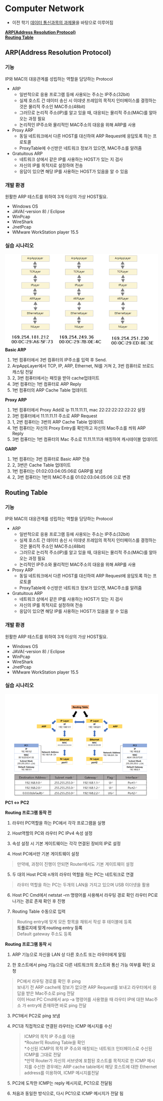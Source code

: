 # Computer Network
- 이전 학기 [데이터 통신과목의 과제물](https://github.com/Limm-jk/2020_Spring_DataCommunication)을 바탕으로 이루어짐

**[ARP(Address Resolution Protocol)](https://github.com/Limm-jk/2020_Fall_Network_Project/blob/master/README.md#arpaddress-resolution-protocol)**   
**[Routing Table](https://github.com/Limm-jk/2020_Fall_Network_Project/blob/master/README.md#routing-table)**

## ARP(Address Resolution Protocol)
### 기능
IP와 MAC의 대응관계를 성립하는 역할을 담당하는 Protocol
  - ARP     
    - 일반적으로 응용 프로그램 등에 사용되는 주소는 IP주소(32bit)  
    - 실제 호스트 간 데이터 송신 시 이데넷 프레임의 목적지 인터페이스를 결정하는 것은 물리적 주소인 MAC주소(48bit)  
    - 그러므로 논리적 주소(IP)를 알고 있을 때, 대응되는 물리적 주소(MAC)를 알아오는 과정 필요  
    - 논리적인 IP주소와 물리적인 MAC주소의 대응을 위해 ARP를 사용   
  - Proxy ARP
    - 동일 네트워크에서 다른 HOST를 대신하여 ARP Request에 응답토록 하는 프로토콜
    - ProxyTable에 수신받은 네트워크 정보가 있으면, MAC주소를 알려줌
  - Gratuitous ARP
    - 네트워크 상에서 같은 IP를 사용하는 HOST가 있는 지 검사
    - 자신의 IP를 목적지로 설정하여 전송
    - 응답이 있으면 해당 IP를 사용하는 HOST가 있음을 알 수 있음  

### 개발 환경
원활한 ARP 테스트를 위하여 3개 이상의 가상 HOST필요. 
- Windows OS
- JAVA(-version 8) / Eclipse
- WinPcap
- WireShark
- JnetPcap
- WMware WorkStation player 15.5

### 실습 시나리오  
![](./scenario.png)  
**Basic ARP**  
1.  1번 컴퓨터에서 3번 컴퓨터의 IP주소를 입력 후 Send.  
2.  ArpAppLayer에서 TCP, IP, ARP, Ethernet, NI를 거쳐 2, 3번 컴퓨터로 브로드캐스팅 전달  
3.  2, 3번 컴퓨터에서는 패킷을 받아 cache업데이트  
4.  3번 컴퓨터는 1번 컴퓨터로 ARP Reply  
5.  1번 컴퓨터의 ARP Cache Table 업데이트  


**Proxy ARP**  
1. 1번 컴퓨터에서 Proxy Add로 ip 11.11.11.11, mac 22:22:22:22:22:22 설정  
2. 3번 컴퓨터에서 11.11.11.11 주소로 ARP Request  
3. 1, 2번 컴퓨터는 3번의 ARP Cache Table 업데이트  
4. 1번 컴퓨터는 자신의 Proxy Entry를 확인하고 자신의 Mac주소를 씌워 ARP Reply  
5. 3번 컴퓨터는 1번 컴퓨터의 Mac 주소로 11.11.11.11과 매칭하여 캐시테이블 업데이트  


**GARP**  
1. 1번 컴퓨터는 3번 컴퓨터로 Basic ARP 전송  
2. 2, 3번은 Cache Table 업데이트  
3. 1번 컴퓨터는 01:02:03:04:05:06로 GARP를 보냄  
4. 2, 3번 컴퓨터는 1번의 MAC주소를 01:02:03:04:05:06 으로 변경

## Routing Table

### 기능
IP와 MAC의 대응관계를 성립하는 역할을 담당하는 Protocol
  - ARP     
    - 일반적으로 응용 프로그램 등에 사용되는 주소는 IP주소(32bit)  
    - 실제 호스트 간 데이터 송신 시 이데넷 프레임의 목적지 인터페이스를 결정하는 것은 물리적 주소인 MAC주소(48bit)  
    - 그러므로 논리적 주소(IP)를 알고 있을 때, 대응되는 물리적 주소(MAC)를 알아오는 과정 필요  
    - 논리적인 IP주소와 물리적인 MAC주소의 대응을 위해 ARP를 사용   
  - Proxy ARP
    - 동일 네트워크에서 다른 HOST를 대신하여 ARP Request에 응답토록 하는 프로토콜
    - ProxyTable에 수신받은 네트워크 정보가 있으면, MAC주소를 알려줌
  - Gratuitous ARP
    - 네트워크 상에서 같은 IP를 사용하는 HOST가 있는 지 검사
    - 자신의 IP를 목적지로 설정하여 전송
    - 응답이 있으면 해당 IP를 사용하는 HOST가 있음을 알 수 있음  

### 개발 환경
원활한 ARP 테스트를 위하여 3개 이상의 가상 HOST필요. 
- Windows OS
- JAVA(-version 8) / Eclipse
- WinPcap
- WireShark
- JnetPcap
- WMware WorkStation player 15.5

### 실습 시나리오  
![](./scenario2.png)  
**PC1 ↔ PC2**

**Routing 프로그램 동작 전**

1. 라우터 PC역할을 하는 PC에서 각각 프로그램을 실행 

2. Host역할의 PC와 라우터 PC IPv4 속성 설정 

3. 속성 설정 시 기본 게이트웨이는 각각 연결된 장비의 IP로 설정  

4. Host PC에서만 기본 게이트웨이 설정 
  > 만약에, 과정이 진행이 안되면 Router에서도 기본 게이트웨이 설정

5. 두 대의 Host PC와 n개의 라우터 역할을 하는 PC는 네트워크로 연결 
  > 라우터 역할을 하는 PC는 두개의 LAN을 가지고 있으며 USB 이더넷을 활용

6. Host PC Cmd에서 netstat –rn 명령어를 사용해서 라우팅 경로 확인  라우터 PC로 나가는 경로 존재 확인 후 진행 

7. Routing Table 수동으로 입력 
  >Routing entry에 맞게 모든 항목을 채워서 작성 후 테이블에 등록   
 	**토폴로지에 맞게 routing entry 등록**  
  Default gateway 주소도 등록   

**Routing 프로그램 동작 시**   


1. ARP 기능으로 자신을 LAN 상 다른 호스트 또는 라우터에게 알림  
 
2. 한 호스트에서 ping 기능으로 다른 네트워크의 호스트와 통신 가능 여부를 확인 요청

  > PC에서 라우팅 경로를 확인 후 ping   
  보내기 전 ARP cache에 정보가 없으면 ARP Request를 보내고 라우터에서 응답을 받은 Mac주소로 ping 전달  
  이미 Host PC Cmd에서 arp –a 명령어를 사용했을 때 라우터 IP에 대한 Mac주소 가 entry에 존재하면 바로 ping 전달

3. PC1에서  PC2로 ping 보냄

4. PC1과 직접적으로 연결된 라우터는 ICMP 메시지를 수신
	>ICMP의 목적 IP 주소를 이용    
	*Router의 Routing Table을 확인    
*수신된 ICMP의 목적 IP 주소와 매칭되는 네트워크 인터페이스로 수신된 ICMP를 그대로 전달  
*만약 Router가 자신의 서브넷에 포함된 호스트를 목적지로 한 ICMP 메시지를 수신한 경우에는 ARP cache table에서 해당 호스트에 대한 Ethernet address를 이용하여, ICMP 메시지를전달    

5. PC2에 도착한 ICMP는 reply 메시지로, PC1으로 전달됨 

6. 처음과 동일한 방식으로, 다시 PC1으로 ICMP 메시지가 전달 됨
